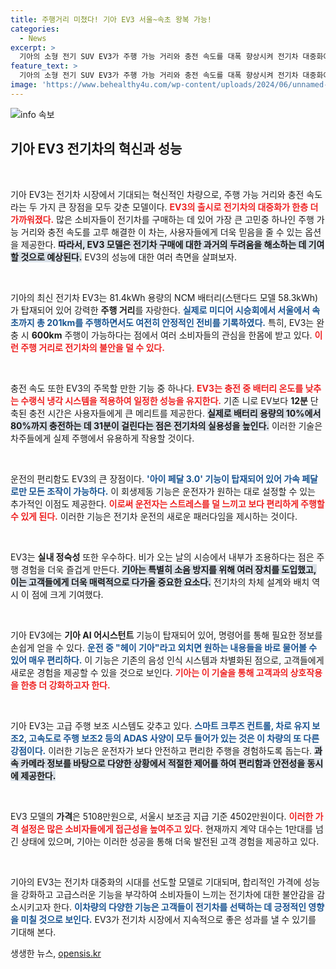 ```yaml
---
title: 주행거리 미쳤다! 기아 EV3 서울~속초 왕복 가능!
categories:
  - News
excerpt: >
  기아의 소형 전기 SUV EV3가 주행 가능 거리와 충전 속도를 대폭 향상시켜 전기차 대중화에 나선다! 완충 후 600㎞까지 주행 가능한 EV3, 혁신적인 아이 페달 3.0과 AI 어시스턴트 기능까지 갖춰 고객의 시선을 사로잡는다.
feature_text: >
  기아의 소형 전기 SUV EV3가 주행 가능 거리와 충전 속도를 대폭 향상시켜 전기차 대중화에 나선다! 완충 후 600㎞까지 주행 가능한 EV3, 혁신적인 아이 페달 3.0과 AI 어시스턴트 기능까지 갖춰 고객의 시선을 사로잡는다.
image: 'https://www.behealthy4u.com/wp-content/uploads/2024/06/unnamed-file.png'
---
```


<p><img src="https://www.behealthy4u.com/wp-content/uploads/2024/06/unnamed-file.png" alt="info 속보" /></p>

<h2 data-ke-size="size26">기아 EV3 전기차의 혁신과 성능</h2>

<p data-ke-size="size16">&nbsp;</p>

<p>기아 EV3는 전기차 시장에서 기대되는 혁신적인 차량으로, 주행 가능 거리와 충전 속도라는 두 가지 큰 장점을 모두 갖춘 모델이다. <b><span style="color: #ee2323;">EV3의 출시로 전기차의 대중화가 한층 더 가까워졌다.</span></b> 많은 소비자들이 전기차를 구매하는 데 있어 가장 큰 고민중 하나인 주행 가능 거리와 충전 속도를 고루 해결한 이 차는, 사용자들에게 더욱 믿음을 줄 수 있는 옵션을 제공한다. <b><span style="background-color: #21538527;">따라서, EV3 모델은 전기차 구매에 대한 과거의 두려움을 해소하는 데 기여할 것으로 예상된다.</span></b> EV3의 성능에 대한 여러 측면을 살펴보자.</p>

<p data-ke-size="size16">&nbsp;</p>

<p>기아의 최신 전기차 EV3는 81.4kWh 용량의 NCM 배터리(스탠다드 모델 58.3kWh)가 탑재되어 있어 강력한 <strong>주행 거리</strong>를 자랑한다. <b><span style="color: #1a5490;">실제로 미디어 시승회에서 서울에서 속초까지 총 201km를 주행하면서도 여전히 안정적인 전비를 기록하였다.</span></b> 특히, EV3는 완충 시 <strong>600km</strong> 주행이 가능하다는 점에서 여러 소비자들의 관심을 한몸에 받고 있다. <b><span style="color: #ee2323;">이런 주행 거리로 전기차의 불안을 덜 수 있다.</span></b></p>

<p data-ke-size="size16">&nbsp;</p>

<p>충전 속도 또한 EV3의 주목할 만한 기능 중 하나다. <b><span style="color: #ee2323;">EV3는 충전 중 배터리 온도를 낮추는 수랭식 냉각 시스템을 적용하여 일정한 성능을 유지한다.</span></b> 기존 니로 EV보다 <strong>12분</strong> 단축된 충전 시간은 사용자들에게 큰 메리트를 제공한다. <b><span style="background-color: #21538527;">실제로 배터리 용량의 10%에서 80%까지 충전하는 데 <strong>31분</strong>이 걸린다는 점은 전기차의 실용성을 높인다.</span></b> 이러한 기술은 차주들에게 실제 주행에서 유용하게 작용할 것이다.</p>

<p data-ke-size="size16">&nbsp;</p>

<p>운전의 편리함도 EV3의 큰 장점이다. <b><span style="color: #1a5490;">'아이 페달 3.0' 기능이 탑재되어 있어 가속 페달로만 모든 조작이 가능하다.</span></b> 이 회생제동 기능은 운전자가 원하는 대로 설정할 수 있는 추가적인 이점도 제공한다. <b><span style="color: #ee2323;">이로써 운전자는 스트레스를 덜 느끼고 보다 편리하게 주행할 수 있게 된다.</span></b> 이러한 기능은 전기차 운전의 새로운 패러다임을 제시하는 것이다.</p>

<p data-ke-size="size16">&nbsp;</p>

<p>EV3는 <strong>실내 정숙성</strong> 또한 우수하다. 비가 오는 날의 시승에서 내부가 조용하다는 점은 주행 경험을 더욱 즐겁게 만든다. <b><span style="background-color: #21538527;">기아는 특별히 소음 방지를 위해 여러 장치를 도입했고, 이는 고객들에게 더욱 매력적으로 다가올 중요한 요소다.</span></b> 전기차의 차체 설계와 배치 역시 이 점에 크게 기여했다. </p>

<p data-ke-size="size16">&nbsp;</p>

<p>기아 EV3에는 <strong>기아 AI 어시스턴트</strong> 기능이 탑재되어 있어, 명령어를 통해 필요한 정보를 손쉽게 얻을 수 있다. <b><span style="color: #1a5490;">운전 중 "헤이 기아"라고 외치면 원하는 내용들을 바로 물어볼 수 있어 매우 편리하다.</span></b> 이 기능은 기존의 음성 인식 시스템과 차별화된 점으로, 고객들에게 새로운 경험을 제공할 수 있을 것으로 보인다. <b><span style="color: #ee2323;">기아는 이 기술을 통해 고객과의 상호작용을 한층 더 강화하고자 한다.</span></b></p>

<p data-ke-size="size16">&nbsp;</p>

<p>기아 EV3는 고급 주행 보조 시스템도 갖추고 있다. <b><span style="color: #1a5490;">스마트 크루즈 컨트롤, 차로 유지 보조2, 고속도로 주행 보조2 등의 ADAS 사양이 모두 들어가 있는 것은 이 차량의 또 다른 강점이다.</span></b> 이러한 기능은 운전자가 보다 안전하고 편리한 주행을 경험하도록 돕는다. <b><span style="background-color: #21538527;">과속 카메라 정보를 바탕으로 다양한 상황에서 적절한 제어를 하여 편리함과 안전성을 동시에 제공한다.</span></b></p>

<p data-ke-size="size16">&nbsp;</p>

<p>EV3 모델의 <strong>가격</strong>은 5108만원으로, 서울시 보조금 지급 기준 4502만원이다. <b><span style="color: #ee2323;">이러한 가격 설정은 많은 소비자들에게 접근성을 높여주고 있다.</span></b> 현재까지 계약 대수는 1만대를 넘긴 상태에 있으며, 기아는 이러한 성공을 통해 더욱 발전된 고객 경험을 제공하고 있다. </p>

<p data-ke-size="size16">&nbsp;</p>

<p>기아의 EV3는 전기차 대중화의 시대를 선도할 모델로 기대되며, 합리적인 가격에 성능을 강화하고 고급스러운 기능을 부각하여 소비자들이 느끼는 전기차에 대한 불안감을 감소시키고자 한다. <b><span style="color: #1a5490;">이차량의 다양한 기능은 고객들이 전기차를 선택하는 데 긍정적인 영향을 미칠 것으로 보인다.</span></b> EV3가 전기차 시장에서 지속적으로 좋은 성과를 낼 수 있기를 기대해 본다.</p>
생생한 뉴스, <a href="https://opensis.kr" rel="dofollow">opensis.kr</a>


